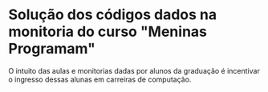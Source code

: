 # Solução dos códigos dados na monitoria do curso "Meninas Programam"
 O intuito das aulas e monitorias dadas por alunos da graduação é incentivar o ingresso dessas alunas em carreiras de computação.
